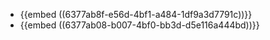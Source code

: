 - {{embed ((6377ab8f-e56d-4bf1-a484-1df9a3d7791c))}}
- {{embed ((6377ab08-b007-4bf0-bb3d-d5e116a444bd))}}